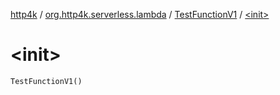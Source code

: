 [http4k](../../index.md) / [org.http4k.serverless.lambda](../index.md) / [TestFunctionV1](index.md) / [&lt;init&gt;](./-init-.md)

# &lt;init&gt;

`TestFunctionV1()`